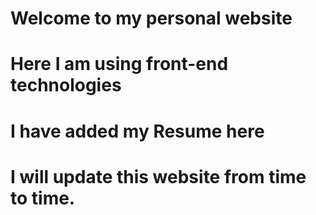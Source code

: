# Welcome to my personal website
# Here I am using front-end technologies
# I have added my Resume here
# I will update this website from time to time. 